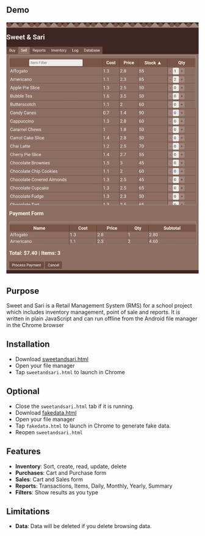 ## Demo
[![](README.jpg)](https://bacionejs.github.io/sweetandsari/fakedata.html?redirect=true)

## Purpose
Sweet and Sari is a Retail Management System (RMS) for a school project which includes inventory management, point of sale and reports. It is written in plain JavaScript and can run offline from the Android file manager in the Chrome browser

## Installation
- Download [sweetandsari.html](https://raw.githubusercontent.com/bacionejs/sweetandsari/main/sweetandsari.html)
- Open your file manager
- Tap `sweetandsari.html` to launch in Chrome

## Optional
- Close the `sweetandsari.html` tab if it is running.
- Download [fakedata.html](https://raw.githubusercontent.com/bacionejs/sweetandsari/main/fakedata.html)
- Open your file manager
- Tap `fakedata.html` to launch in Chrome to generate fake data.
- Reopen `sweetandsari.html`

## Features
- **Inventory**: Sort, create, read, update, delete
- **Purchases**: Cart and Purchase form    
- **Sales**: Cart and Sales form
- **Reports**: Transactions, Items, Daily, Monthly, Yearly, Summary
- **Filters**: Show results as you type

## Limitations
- **Data**: Data will be deleted if you delete browsing data.
